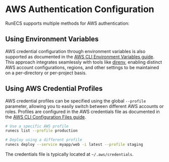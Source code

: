 # AWS Authentication Configuration

RunECS supports multiple methods for AWS authentication:

## Using Environment Variables

AWS credential configuration through environment variables is also supported as documented in the [AWS CLI Environment Variables guide](https://docs.aws.amazon.com/cli/v1/userguide/cli-configure-envvars.html). This approach integrates seamlessly with tools like [direnv](https://direnv.net/), enabling distinct AWS account configurations, regions, and other settings to be maintained on a per-directory or per-project basis.

## Using AWS Credential Profiles

AWS credential profiles can be specified using the global `--profile` parameter, allowing you to easily switch between different AWS accounts or roles. Profiles are configured in the AWS credentials file as documented in the [AWS CLI Configuration Files guide](https://docs.aws.amazon.com/cli/v1/userguide/cli-configure-files.html).

```bash
# Use a specific AWS profile
runecs list --profile production

# Deploy using a different profile
runecs deploy --service myapp/web -i latest --profile staging
```

The credentials file is typically located at `~/.aws/credentials`.